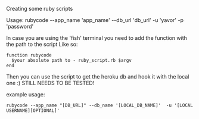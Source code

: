 Creating some ruby scripts


Usage:
rubycode --app_name 'app_name' --db_url 'db_url' -u 'yavor' -p 'password'                                           

In case you are using the 'fish' terminal you need to add the function with the path to the script
Like so:

```
function rubycode
  $your absolute path to - ruby_script.rb $argv
end
```

Then you can use the script to get the heroku db  and hook it with the local one :) 
STILL NEEDS TO BE TESTED!

example usage: 

```
rubycode --app_name "[DB_URL]" --db_name '[LOCAL_DB_NAME]'  -u '[LOCAL USERNAME][OPTIONAL]'
```
